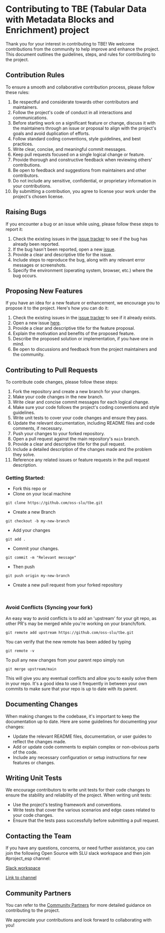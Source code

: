 # Contributing to TBE (Tabular Data with Metadata Blocks and Enrichment) project

Thank you for your interest in contributing to TBE! We welcome contributions from the community to help improve and enhance the project. This document outlines the guidelines, steps, and rules for contributing to the project.

## Contribution Rules

To ensure a smooth and collaborative contribution process, please follow these rules:

1. Be respectful and considerate towards other contributors and maintainers.
2. Follow the project's code of conduct in all interactions and communications.
3. Before starting work on a significant feature or change, discuss it with the maintainers through an issue or proposal to align with the project's goals and avoid duplication of efforts.
4. Follow standard coding conventions, style guidelines, and best practices.
5. Write clear, concise, and meaningful commit messages.
6. Keep pull requests focused on a single logical change or feature.
7. Provide thorough and constructive feedback when reviewing others' contributions.
8. Be open to feedback and suggestions from maintainers and other contributors.
9. Do not include any sensitive, confidential, or proprietary information in your contributions.
10. By submitting a contribution, you agree to license your work under the project's chosen license.

## Raising Bugs

If you encounter a bug or an issue while using, please follow these steps to report it:

1. Check the existing issues in the [issue tracker](https://github.com/oss-slu/tbe/issues) to see if the bug has already been reported.
2. If the bug hasn't been reported, open a new [issue](https://github.com/oss-slu/tbe/issues/new).
3. Provide a clear and descriptive title for the issue.
4. Include steps to reproduce the bug, along with any relevant error messages or screenshots.
5. Specify the environment (operating system, browser, etc.) where the bug occurs.

## Proposing New Features

If you have an idea for a new feature or enhancement, we encourage you to propose it to the project. Here's how you can do it:

1. Check the existing issues in the [issue tracker](https://github.com/oss-slu/tbe/issues) to see if it already exists. 
2. Open a new issue [here](https://github.com/oss-slu/tbe/issues/new).
2. Provide a clear and descriptive title for the feature proposal.
3. Explain the motivation and benefits of the proposed feature.
4. Describe the proposed solution or implementation, if you have one in mind.
5. Be open to discussions and feedback from the project maintainers and the community.

## Contributing to Pull Requests

To contribute code changes, please follow these steps:

1. Fork the repository and create a new branch for your changes.
2. Make your code changes in the new branch.
3. Write clear and concise commit messages for each logical change.
4. Make sure your code follows the project's coding conventions and style guidelines.
5. Write unit tests to cover your code changes and ensure they pass.
6. Update the relevant documentation, including README files and code comments, if necessary.
7. Push your changes to your forked repository.
8. Open a pull request against the main repository's `main` branch.
9. Provide a clear and descriptive title for the pull request.
10. Include a detailed description of the changes made and the problem they solve.
11. Reference any related issues or feature requests in the pull request description.

### Getting Started:

- Fork this repo or
- Clone on your local machine

```terminal
git clone https://github.com/oss-slu/tbe.git
```

- Create a new Branch

```
git checkout -b my-new-branch
```
- Add your changes
```
git add .
```
- Commit your changes.

```
git commit -m "Relevant message"
```
- Then push 
```
git push origin my-new-branch
```


- Create a new pull request from your forked repository

<br>

### Avoid Conflicts {Syncing your fork}

An easy way to avoid conflicts is to add an 'upstream' for your git repo, as other PR's may be merged while you're working on your branch/fork.   

```
git remote add upstream https://github.com/oss-slu/tbe.git
```

You can verify that the new remote has been added by typing
```
git remote -v
```

To pull any new changes from your parent repo simply run
```
git merge upstream/main
```

This will give you any eventual conflicts and allow you to easily solve them in your repo. It's a good idea to use it frequently in between your own commits to make sure that your repo is up to date with its parent.

## Documenting Changes

When making changes to the codebase, it's important to keep the documentation up to date. Here are some guidelines for documenting your changes:

- Update the relevant README files, documentation, or user guides to reflect the changes made.
- Add or update code comments to explain complex or non-obvious parts of the code.
- Include any necessary configuration or setup instructions for new features or changes.

## Writing Unit Tests

We encourage contributors to write unit tests for their code changes to ensure the stability and reliability of the project. When writing unit tests:

- Use the project's testing framework and conventions.
- Write tests that cover the various scenarios and edge cases related to your code changes.
- Ensure that the tests pass successfully before submitting a pull request.

## Contacting the Team

If you have any questions, concerns, or need further assistance, you can join the following Open Source with SLU slack workspace and then join #project_esp channel:

[Slack workspace](https://join.slack.com/t/oswslu/shared_invite/zt-24f0qhjbo-NkSfQ4LOg5wXxBdxP4vzfA)

[Link to channel](https://oss-slu.slack.com/archives/C07S6MUM7DY)

## Community Partners

You can refer to the [Community Partners](https://oss-slu.github.io/docs/about/community) for more detailed guidance on contributing to the project.

We appreciate your contributions and look forward to collaborating with you!